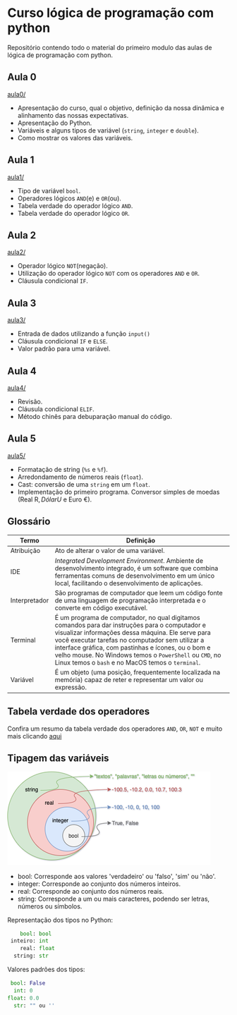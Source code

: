 # Curso lógica de programação com python

Repositório contendo todo o material do primeiro modulo das aulas de lógica de programação com python.

## Aula 0
[aula0/](aula0/)

- Apresentação do curso, qual o objetivo, definição da nossa dinâmica e alinhamento das nossas expectativas.
- Apresentação do Python.
- Variáveis e alguns tipos de variável (`string`, `integer` e `double`).
- Como mostrar os valores das variáveis.

## Aula 1
[aula1/](aula1/)

- Tipo de variável `bool`.
- Operadores lógicos `AND`(e) e `OR`(ou).
- Tabela verdade do operador lógico `AND`.
- Tabela verdade do operador lógico `OR`.

## Aula 2
[aula2/](aula2/)

- Operador lógico `NOT`(negação).
- Utilização do operador lógico `NOT` com os operadores `AND` e `OR`.
- Cláusula condicional `IF`.

## Aula 3
[aula3/](aula3/)

- Entrada de dados utilizando a função `input()`
- Cláusula condicional `IF` e `ELSE`.
- Valor padrão para uma variável.

## Aula 4
[aula4/](aula4/)

- Revisão.
- Cláusula condicional `ELIF`.
- Método chinês para debuparação manual do código.

## Aula 5
[aula5/](aula5/)

- Formatação de string (`%s` e `%f`).
- Arredondamento de números reais (`float`).
- Cast: conversão de uma `string` em um `float`.
- Implementação do primeiro programa. Conversor simples de moedas (Real R$, Dólar U$ e Euro €).

## Glossário

| Termo         | Definição |
| ------------- | --------- |
| Atribuição    | Ato de alterar o valor de uma variável. |
| IDE           | _*I*ntegrated *D*evelopment *E*nvironment_. Ambiente de desenvolvimento integrado, é um software que combina ferramentas comuns de desenvolvimento em um único local, facilitando o desenvolvimento de aplicações. |
| Interpretador | São programas de computador que leem um código fonte de uma linguagem de programação interpretada e o converte em código executável. |
| Terminal      | É um programa de computador, no qual digitamos comandos para dar instruções para o computador e visualizar informações dessa máquina. Ele serve para você executar tarefas no computador sem utilizar a interface gráfica, com pastinhas e ícones, ou o bom e velho mouse. No Windows temos o `PowerShell` ou `CMD`, no Linux temos o `bash` e no MacOS temos o `terminal`.
| Variável      | É um objeto (uma posição, frequentemente localizada na memória) capaz de reter e representar um valor ou expressão. |

## Tabela verdade dos operadores

Confira um resumo da tabela verdade dos operadores `AND`, `OR`, `NOT` e muito mais clicando [aqui](tabela_verdade_operadores.md)

## Tipagem das variáveis

![](imagens/tipos.png)

-    bool: Corresponde aos valores 'verdadeiro' ou 'falso', 'sim' ou 'não'.
- integer: Corresponde ao conjunto dos números inteiros.
-    real: Corresponde ao conjunto dos números reais.
-  string: Corresponde a um ou mais caracteres, podendo ser letras, números ou símbolos.

Representação dos tipos no Python:

```Python
    bool: bool
 inteiro: int
    real: float
  string: str
```

Valores padrões dos tipos:

```Python
 bool: False
  int: 0
float: 0.0
  str: "" ou ''
```
